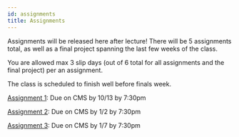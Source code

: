 ```yaml
---
id: assignments
title: Assignments
---
```


Assignments will be released here after lecture! There will be 5 assignments total,
as well as a final project spanning the last few weeks of the class.

You are allowed max 3 slip days (out of 6 total for all assignments and the final project) per an assignment.

The class is scheduled to finish well before finals week.

[Assignment 1](assignment1): Due on CMS by 10/13 by 7:30pm

[Assignment 2](assignment2): Due on CMS by 1/2 by 7:30pm

[Assignment 3](assignment3): Due on CMS by 1/7 by 7:30pm
